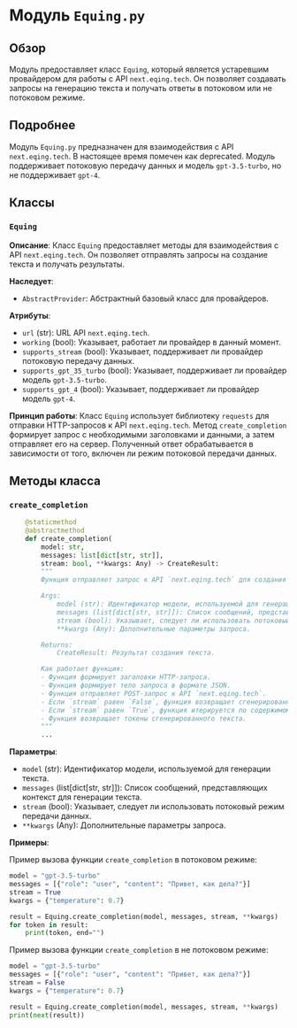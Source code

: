 # Модуль `Equing.py`

## Обзор

Модуль предоставляет класс `Equing`, который является устаревшим провайдером для работы с API `next.eqing.tech`. Он позволяет создавать запросы на генерацию текста и получать ответы в потоковом или не потоковом режиме.

## Подробнее

Модуль `Equing.py` предназначен для взаимодействия с API `next.eqing.tech`. В настоящее время помечен как deprecated. Модуль поддерживает потоковую передачу данных и модель `gpt-3.5-turbo`, но не поддерживает `gpt-4`.

## Классы

### `Equing`

**Описание**: Класс `Equing` предоставляет методы для взаимодействия с API `next.eqing.tech`. Он позволяет отправлять запросы на создание текста и получать результаты.

**Наследует**:
- `AbstractProvider`: Абстрактный базовый класс для провайдеров.

**Атрибуты**:
- `url` (str): URL API `next.eqing.tech`.
- `working` (bool): Указывает, работает ли провайдер в данный момент.
- `supports_stream` (bool): Указывает, поддерживает ли провайдер потоковую передачу данных.
- `supports_gpt_35_turbo` (bool): Указывает, поддерживает ли провайдер модель `gpt-3.5-turbo`.
- `supports_gpt_4` (bool): Указывает, поддерживает ли провайдер модель `gpt-4`.

**Принцип работы**:
Класс `Equing` использует библиотеку `requests` для отправки HTTP-запросов к API `next.eqing.tech`. Метод `create_completion` формирует запрос с необходимыми заголовками и данными, а затем отправляет его на сервер. Полученный ответ обрабатывается в зависимости от того, включен ли режим потоковой передачи данных.

## Методы класса

### `create_completion`

```python
    @staticmethod
    @abstractmethod
    def create_completion(
        model: str,
        messages: list[dict[str, str]],
        stream: bool, **kwargs: Any) -> CreateResult:
        """
        Функция отправляет запрос к API `next.eqing.tech` для создания текста.

        Args:
            model (str): Идентификатор модели, используемой для генерации текста.
            messages (list[dict[str, str]]): Список сообщений, представляющих контекст для генерации текста.
            stream (bool): Указывает, следует ли использовать потоковый режим передачи данных.
            **kwargs (Any): Дополнительные параметры запроса.

        Returns:
            CreateResult: Результат создания текста.

        Как работает функция:
        - Функция формирует заголовки HTTP-запроса.
        - Функция формирует тело запроса в формате JSON.
        - Функция отправляет POST-запрос к API `next.eqing.tech`.
        - Если `stream` равен `False`, функция возвращает сгенерированный текст из JSON-ответа.
        - Если `stream` равен `True`, функция итерируется по содержимому ответа и извлекает токены из JSON-строк.
        - Функция возвращает токены сгенерированного текста.
        """
        ...
```

**Параметры**:
- `model` (str): Идентификатор модели, используемой для генерации текста.
- `messages` (list[dict[str, str]]): Список сообщений, представляющих контекст для генерации текста.
- `stream` (bool): Указывает, следует ли использовать потоковый режим передачи данных.
- `**kwargs` (Any): Дополнительные параметры запроса.

**Примеры**:

Пример вызова функции `create_completion` в потоковом режиме:

```python
model = "gpt-3.5-turbo"
messages = [{"role": "user", "content": "Привет, как дела?"}]
stream = True
kwargs = {"temperature": 0.7}

result = Equing.create_completion(model, messages, stream, **kwargs)
for token in result:
    print(token, end="")
```

Пример вызова функции `create_completion` в не потоковом режиме:

```python
model = "gpt-3.5-turbo"
messages = [{"role": "user", "content": "Привет, как дела?"}]
stream = False
kwargs = {"temperature": 0.7}

result = Equing.create_completion(model, messages, stream, **kwargs)
print(next(result))
```
